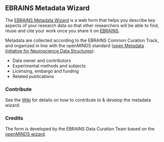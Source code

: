 ## EBRAINS Metadata Wizard

The [EBRAINS Metadata Wizard](https://ebrains-metadata-wizard.apps.hbp.eu) is a web form that helps you describe key aspects of your research data so that other researchers will be able to find, reuse and cite your work once you share it on [EBRAINS](https://search.kg.ebrains.eu/?category=Dataset). 

Metadata are collected according to the EBRAINS Common Curation Track, and organized in line with the openMINDS standard ([open Metadata Initiative for Neuroscience Data Structures](https://github.com/HumanBrainProject/openMINDS)):

- Data owner and contributors
- Experimental methods and subjects
- Licensing, embargo and funding
- Related publications

### Contribute
See the [Wiki](https://github.com/HumanBrainProject/ebrains_wizard/wiki) for details on how to contribute to & develop the metadata wizard.

### Credits

The form is developed by the EBRAINS Data Curation Team based on the [openMINDS wizard](https://github.com/HumanBrainProject/openminds-wizard).
